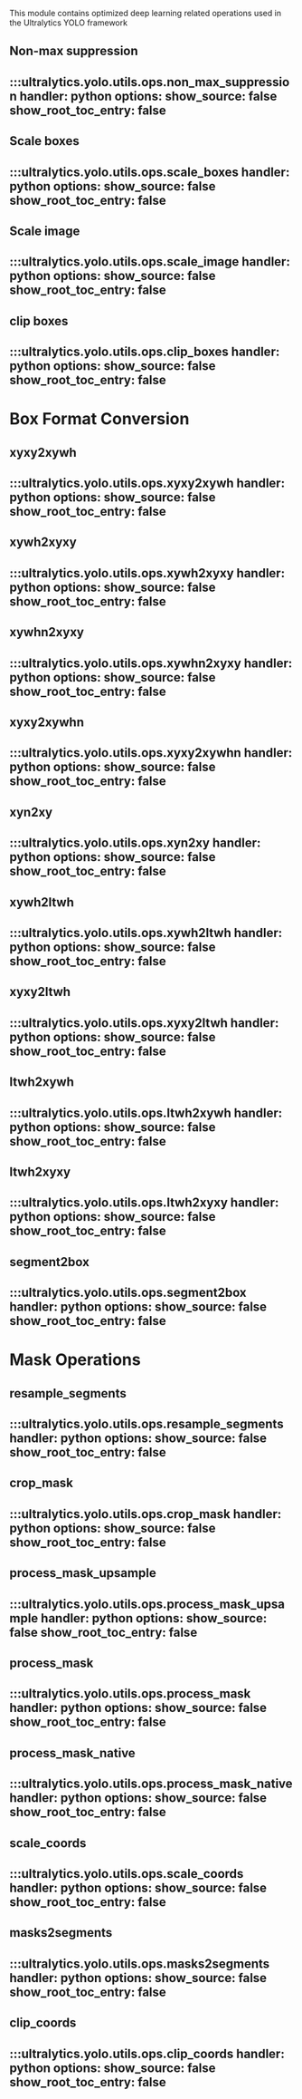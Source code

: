 This module contains optimized deep learning related operations used in the Ultralytics YOLO framework

## Non-max suppression

:::ultralytics.yolo.utils.ops.non_max_suppression
handler: python
options:
show_source: false
show_root_toc_entry: false
---

## Scale boxes

:::ultralytics.yolo.utils.ops.scale_boxes
handler: python
options:
show_source: false
show_root_toc_entry: false
---

## Scale image

:::ultralytics.yolo.utils.ops.scale_image
handler: python
options:
show_source: false
show_root_toc_entry: false
---

## clip boxes

:::ultralytics.yolo.utils.ops.clip_boxes
handler: python
options:
show_source: false
show_root_toc_entry: false
---

# Box Format Conversion

## xyxy2xywh

:::ultralytics.yolo.utils.ops.xyxy2xywh
handler: python
options:
show_source: false
show_root_toc_entry: false
---

## xywh2xyxy

:::ultralytics.yolo.utils.ops.xywh2xyxy
handler: python
options:
show_source: false
show_root_toc_entry: false
---

## xywhn2xyxy

:::ultralytics.yolo.utils.ops.xywhn2xyxy
handler: python
options:
show_source: false
show_root_toc_entry: false
---

## xyxy2xywhn

:::ultralytics.yolo.utils.ops.xyxy2xywhn
handler: python
options:
show_source: false
show_root_toc_entry: false
---

## xyn2xy

:::ultralytics.yolo.utils.ops.xyn2xy
handler: python
options:
show_source: false
show_root_toc_entry: false
---

## xywh2ltwh

:::ultralytics.yolo.utils.ops.xywh2ltwh
handler: python
options:
show_source: false
show_root_toc_entry: false
---

## xyxy2ltwh

:::ultralytics.yolo.utils.ops.xyxy2ltwh
handler: python
options:
show_source: false
show_root_toc_entry: false
---

## ltwh2xywh

:::ultralytics.yolo.utils.ops.ltwh2xywh
handler: python
options:
show_source: false
show_root_toc_entry: false
---

## ltwh2xyxy

:::ultralytics.yolo.utils.ops.ltwh2xyxy
handler: python
options:
show_source: false
show_root_toc_entry: false
---

## segment2box

:::ultralytics.yolo.utils.ops.segment2box
handler: python
options:
show_source: false
show_root_toc_entry: false
---

# Mask Operations

## resample_segments

:::ultralytics.yolo.utils.ops.resample_segments
handler: python
options:
show_source: false
show_root_toc_entry: false
---

## crop_mask

:::ultralytics.yolo.utils.ops.crop_mask
handler: python
options:
show_source: false
show_root_toc_entry: false
---

## process_mask_upsample

:::ultralytics.yolo.utils.ops.process_mask_upsample
handler: python
options:
show_source: false
show_root_toc_entry: false
---

## process_mask

:::ultralytics.yolo.utils.ops.process_mask
handler: python
options:
show_source: false
show_root_toc_entry: false
---

## process_mask_native

:::ultralytics.yolo.utils.ops.process_mask_native
handler: python
options:
show_source: false
show_root_toc_entry: false
---

## scale_coords

:::ultralytics.yolo.utils.ops.scale_coords
handler: python
options:
show_source: false
show_root_toc_entry: false
---

## masks2segments

:::ultralytics.yolo.utils.ops.masks2segments
handler: python
options:
show_source: false
show_root_toc_entry: false
---

## clip_coords

:::ultralytics.yolo.utils.ops.clip_coords
handler: python
options:
show_source: false
show_root_toc_entry: false
---
